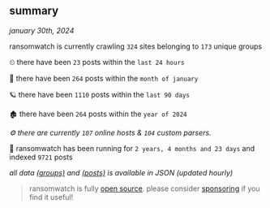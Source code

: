 
## summary
_january 30th, 2024_

ransomwatch is currently crawling `324` sites belonging to `173` unique groups

⏲ there have been `23` posts within the `last 24 hours`

🦈 there have been `264` posts within the `month of january`

🪐 there have been `1110` posts within the `last 90 days`

🏚 there have been `264` posts within the `year of 2024`

_⚙️ there are currently `107` online hosts & `104` custom parsers._

🦕 ransomwatch has been running for `2 years, 4 months and 23 days` and indexed `9721` posts

_all data  [(groups)](http://ransomwhat.telemetry.ltd/groups) and [(posts)](http://ransomwhat.telemetry.ltd/posts) is available in JSON (updated hourly)_

> ransomwatch is fully [open source](https://github.com/joshhighet/ransomwatch#ransomwatch--). please consider [sponsoring](https://github.com/sponsors/joshhighet) if you find it useful!
